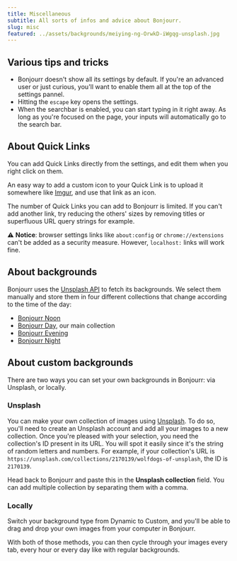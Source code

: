 ```yaml
---
title: Miscellaneous
subtitle: All sorts of infos and advice about Bonjourr.
slug: misc
featured: ../assets/backgrounds/meiying-ng-OrwkD-iWgqg-unsplash.jpg
---
```


## Various tips and tricks
- Bonjourr doesn't show all its settings by default. If you're an advanced user or just curious, you'll want to enable them all at the top of the settings pannel.
- Hitting the `escape` key opens the settings.
- When the searchbar is enabled, you can start typing in it right away. As long as you're focused on the page, your inputs will automatically go to the search bar.

## About Quick Links
You can add Quick Links directly from the settings, and edit them when you right click on them.

An easy way to add a custom icon to your Quick Link is to upload it somewhere like [Imgur](https://imgur.com/), and use that link as an icon.

The number of Quick Links you can add to Bonjourr is limited. If you can't add another link, try reducing the others' sizes by removing titles or superfluous URL query strings for example.

⚠️ **Notice**: browser settings links like `about:config` or `chrome://extensions` can't be added as a security measure. However, `localhost:` links will work fine.

## About backgrounds
Bonjourr uses the [Unsplash API](https://unsplash.com/developers) to fetch its backgrounds. We select them manually and store them in four different collections that change according to the time of the day:
- [Bonjourr Noon](https://unsplash.com/collections/yDjgRh1iqkQ/bonjourr-backgrounds-(noon))
- [Bonjourr Day](https://unsplash.com/collections/4933370/bonjourr-backgrounds-(day)), our main collection
- [Bonjourr Evening](https://unsplash.com/collections/2nVzlQADDIE/bonjourr-backgrounds-(evening))
- [Bonjourr Night](https://unsplash.com/collections/VI5sx2SDQUg/bonjourr-backgrounds-(night))

## About custom backgrounds
There are two ways you can set your own backgrounds in Bonjourr: via Unsplash, or locally.

### Unsplash
You can make your own collection of images using [Unsplash](https://unsplash.com/). To do so, you'll need to create an Unsplash account and add all your images to a new collection. Once you're pleased with your selection, you need the collection's ID present in its URL. You will spot it easily since it's the string of random letters and numbers. For example, if your collection's URL is `https://unsplash.com/collections/2170139/wolfdogs-of-unsplash`, the ID is `2170139`.

Head back to Bonjourr and paste this in the **Unsplash collection** field. You can add multiple collection by separating them with a comma.

### Locally
Switch your background type from Dynamic to Custom, and you'll be able to drag and drop your own images from your computer in Bonjourr.

With both of those methods, you can then cycle through your images every tab, every hour or every day like with regular backgrounds.